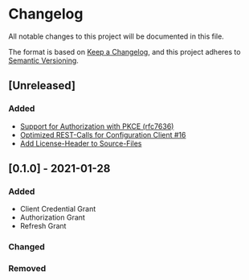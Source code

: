 # Changelog
All notable changes to this project will be documented in this file.

The format is based on [Keep a Changelog](https://keepachangelog.com/en/1.0.0/),
and this project adheres to [Semantic Versioning](https://semver.org/spec/v2.0.0.html).
## [Unreleased]
### Added
* [Support for Authorization with PKCE (rfc7636)](https://github.com/tmseidel/simple-oauth-server/issues/19)
* [Optimized REST-Calls for Configuration Client #16](https://github.com/tmseidel/simple-oauth-server/issues/16)
* [Add License-Header to Source-Files](https://github.com/tmseidel/simple-oauth-server/issues/9)

## [0.1.0] - 2021-01-28
### Added
* Client Credential Grant
* Authorization Grant
* Refresh Grant
### Changed

### Removed

